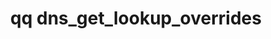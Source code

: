 ---
category: dns
command: dns_get_lookup_overrides
keywords: qq, qq_cli, dns_get_lookup_overrides
optional_options: []
permalink: /qq-cli-command-guide/dns/dns_get_lookup_overrides.html
positional_options: []
sidebar: qq_cli_command_reference_sidebar
summary: This section explains how to use the <code>qq dns_get_lookup_overrides</code>
  command.
synopsis: List the configured set of DNS lookup overrides.
title: qq dns_get_lookup_overrides
usage: qq dns_get_lookup_overrides [-h]

---